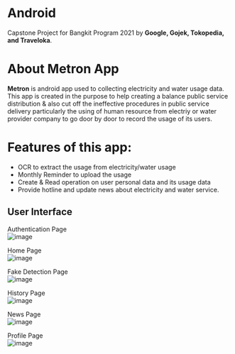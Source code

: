 # Android
Capstone Project for Bangkit Program 2021 by **Google, Gojek, Tokopedia, and Traveloka**.

# About Metron App</br>
**Metron** is android app used to collecting electricity and water usage data.
This app is created in the purpose to help creating a balance public service 
distribution & also cut off the ineffective procedures in public service delivery
particularly the using of human resource from electriy or water provider company
to go door by door to record the usage of its users.  

# Features of this app:
- OCR to extract the usage from electricity/water usage
- Monthly Reminder to upload the usage
- Create & Read operation on user personal data and its usage data
- Provide hotline and update news about electricity and water service.

## User Interface
Authentication Page <br />
![image](https://user-images.githubusercontent.com/47893326/121210081-959a2b80-c8a5-11eb-9337-599a03f3b563.png)

Home Page <br />
![image](https://user-images.githubusercontent.com/47893326/121210243-b793ae00-c8a5-11eb-912f-4b2b2a528020.png)

Fake Detection Page <br />
![image](https://user-images.githubusercontent.com/47893326/121210305-c4b09d00-c8a5-11eb-821e-d940215847bc.png)

History Page <br />
![image](https://user-images.githubusercontent.com/47893326/121210363-d1cd8c00-c8a5-11eb-8098-8627ff34032b.png)

News Page <br />
![image](https://user-images.githubusercontent.com/47893326/121210476-e9a51000-c8a5-11eb-8171-074e48c28e7c.png)

Profile Page <br />
![image](https://user-images.githubusercontent.com/47893326/121210589-fd507680-c8a5-11eb-81fd-28cc4e1fdcbb.png)






